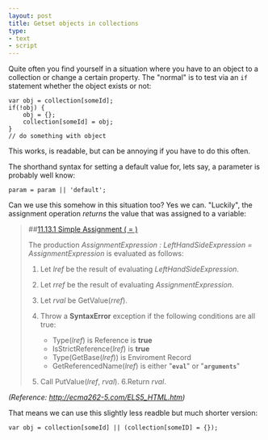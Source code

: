 ```yaml
---
layout: post
title: Getset objects in collections
type:
- text
- script
---
```


Quite often you find yourself in a situation where you have to an object to a collection
or change a certain property. The "normal" is to test via an `if` statement whether the
object exists or not:

    var obj = collection[someId];
    if(!obj) {
        obj = {};
        collection[someId] = obj;
    }
    // do something with object
    
This works, is readable, but can be annoying if you have to do this often.

The shorthand syntax for setting a default value for, lets say, a parameter is probably
well know:

    param = param || 'default';
    
Can we use this somehow in this situation too? Yes we can. "Luckily", the assignment operation
*returns* the value that was assigned to a variable:

> ##[11.13.1   Simple Assignment ( = )](http://ecma262-5.com/ELS5_HTML.htm#Section_11.13.1)
>
> The production *AssignmentExpression : LeftHandSideExpression = AssignmentExpression* is evaluated as follows:
>   
> 1. Let *lref* be the result of evaluating *LeftHandSideExpression*.
> 2. Let *rref* be the result of evaluating *AssignmentExpression*.
> 3. Let *rval* be GetValue(*rref*).
> 4. Throw a **SyntaxError** exception if the following conditions are all true:
>
>    - Type(*lref*) is Reference is **true**
>    - IsStrictReference(*lref*) is **true**
>    - Type(GetBase(*lref*)) is Enviroment Record
>    - GetReferencedName(*lref*) is either "**`eval`**" or "**`arguments`**"
>
> 5. Call PutValue(*lref*, *rval*).
> 6.Return *rval*.

*(Reference: <http://ecma262-5.com/ELS5_HTML.htm>)*

That means we can use this slightly less readble but much shorter version:

    var obj = collection[someId] || (collection[someID] = {});